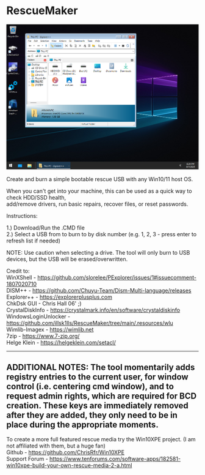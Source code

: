 # RescueMaker

![alt text](https://github.com/illsk1lls/RescueMaker/blob/main/.resources/RescueMaker.png?raw=true)

Create and burn a simple bootable rescue USB with any Win10/11 host OS.<br>

When you can't get into your machine, this can be used as a quick way to check HDD/SSD health,<br> 
add/remove drivers, run basic repairs, recover files, or reset passwords.<br>

Instructions:<br>

1.) Download/Run the .CMD file<br>
2.) Select a USB from to burn to by disk number (e.g. 1, 2, 3 - press enter to refresh list if needed)<br>

NOTE: Use caution when selecting a drive. The tool will only burn to USB devices, but the USB will be erased/overwritten.

Credit to:<br>
WinXShell - <a href="https://github.com/slorelee/PExplorer/issues/1#issuecomment-1807020710">https://github.com/slorelee/PExplorer/issues/1#issuecomment-1807020710</a><br>
DISM++ - <a href="https://github.com/Chuyu-Team/Dism-Multi-language/releases">https://github.com/Chuyu-Team/Dism-Multi-language/releases</a><br>
Explorer++ - <a href="https://explorerplusplus.com">https://explorerplusplus.com</a><br>
ChkDsk GUI - Chris Hall 06' ;)<br>
CrystalDiskInfo - <a href="https://crystalmark.info/en/software/crystaldiskinfo">https://crystalmark.info/en/software/crystaldiskinfo</a><br>
WindowsLoginUnlocker - <a href="https://github.com/illsk1lls/RescueMaker/tree/main/.resources/wlu">https://github.com/illsk1lls/RescueMaker/tree/main/.resources/wlu</a><br>
Wimlib-Imagex - <a href="https://wimlib.net">https://wimlib.net</a><br>
7zip - <a href="https://www.7-zip.org/">https://www.7-zip.org/</a><br>
Helge Klein - <a href="https://helgeklein.com/setacl/">https://helgeklein.com/setacl/</a><br>

-----
ADDITIONAL NOTES: The tool momentarily adds registry entries to the current user, for window control (i.e. centering cmd window), and to request admin rights, which are required for BCD creation. These keys are immediately removed after they are added, they only need to be in place during the appropriate moments.
-----

To create a more full featured rescue media try the Win10XPE project. (I am not affiliated with them, but a huge fan)<br>
Github - <a href="https://github.com/ChrisRfr/Win10XPE">https://github.com/ChrisRfr/Win10XPE</a><br>
Support Forum - <a href="https://www.tenforums.com/software-apps/182581-win10xpe-build-your-own-rescue-media-2-a.html">https://www.tenforums.com/software-apps/182581-win10xpe-build-your-own-rescue-media-2-a.html</a><br>
